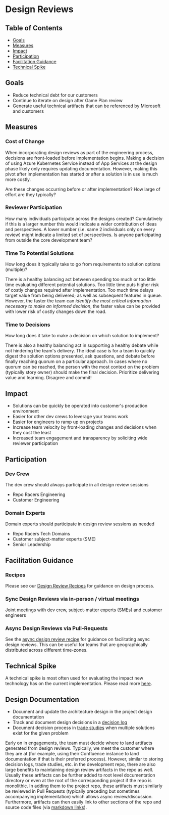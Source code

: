 # Design Reviews

## Table of Contents

- [Goals](#goals)
- [Measures](#measures)
- [Impact](#impact)
- [Participation](#participation)
- [Facilitation Guidance](#facilitation_guidance)
- [Technical Spike](#technical_spike)

## Goals

- Reduce technical debt for our customers
- Continue to iterate on design after Game Plan review
- Generate useful technical artifacts that can be referenced by Microsoft and customers

## Measures

### Cost of Change

When incorporating design reviews as part of the engineering process, decisions are front-loaded before implementation begins. Making a decision of using Azure Kubernetes Service instead of App Services at the design phase likely only requires updating documentation. However, making this pivot after implementation has started or after a solution is in use is much more costly.

Are these changes occurring before or after implementation? How large of effort are they typically?

### Reviewer Participation

How many individuals participate across the designs created? Cumulatively if this is a larger number this would indicate a wider contribution of ideas and perspectives. A lower number (i.e. same 2 individuals only on every review) might indicate a limited set of perspectives. Is anyone participating from outside the core development team?

### Time To Potential Solutions

How long does it typically take to go from requirements to solution options (multiple)?

There is a healthy balancing act between spending too much or too little time evaluating different potential solutions. Too little time puts higher risk of costly changes required after implementation. Too much time delays target value from being delivered; as well as subsequent features in queue. However, the faster the team can *identify the most critical information necessary to make an informed decision*, the faster value can be provided with lower risk of costly changes down the road.

### Time to Decisions

How long does it take to make a decision on which solution to implement?

There is also a healthy balancing act in supporting a healthy debate while not hindering the team's delivery. The ideal case is for a team to quickly digest the solution options presented, ask questions, and debate before finally reaching quorum on a particular approach. In cases where no quorum can be reached, the person with the most context on the problem (typically story owner) should make the final decision. Prioritize delivering value and learning. Disagree and commit!

## Impact

- Solutions can be quickly be operated into customer's production environment
- Easier for other dev crews to leverage your teams work
- Easier for engineers to ramp up on projects
- Increase team velocity by front-loading changes and decisions when they cost the least
- Increased team engagement and transparency by soliciting wide reviewer participation

## Participation

### Dev Crew

The dev crew should always participate in all design review sessions

- Repo Racers Engineering
- Customer Engineering

### Domain Experts

Domain experts should participate in design review sessions as needed

- Repo Racers Tech Domains
- Customer subject-matter experts (SME)
- Senior Leadership

## Facilitation Guidance

### Recipes

Please see our [Design Review Recipes](./recipes/recipes.md) for guidance on design process.

### Sync Design Reviews via in-person / virtual meetings

Joint meetings with dev crew, subject-matter experts (SMEs) and customer engineers

### Async Design Reviews via Pull-Requests

See the [async design review recipe](./recipes/async_design_reviews.md) for guidance on facilitating async design reviews. This can be useful for teams that are geographically distributed across different time-zones.

## Technical Spike

A technical spike is most often used for evaluating the impact new technology has on the current implementation. Please read more [here](./recipes/technical_spike.md).

## Design Documentation

- Document and update the architecture design in the project design documentation
- Track and document design decisions in a [decision log](decision_log/decision_log.md)
- Document decision process in [trade studies](trade_studies/trade_studies.md) when multiple solutions exist for the given problem

Early on in engagements, the team must decide where to land artifacts generated from design reviews.
Typically, we meet the customer where they are at (for example, using their Confluence instance to land documentation if that is their preferred process).
However, similar to storing decision logs, trade studies, etc. in the development repo, there are also large benefits to maintaining design review artifacts in the repo as well.
Usually these artifacts can be further added to root level documentation directory or even at the root of the corresponding project if the repo is monolithic.
In adding them to the project repo, these artifacts must similarly be reviewed in Pull Requests (typically preceding but sometimes accompanying implementation) which allows async review/discussion.
Furthermore, artifacts can then easily link to other sections of the repo and source code files (via [markdown links](https://www.w3schools.io/file/markdown-links/)).
